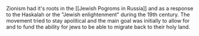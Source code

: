 Zionism had it's roots in the [[Jewish Pogroms in Russia]] and as a response to the Haskalah or the "Jewish enlightenment" during the 19th century. The movement tried to stay apolitical and the main goal was initially to allow for and to fund the ability for jews to be able to migrate back to their holy land.